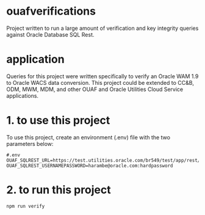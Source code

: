 # ouafverifications
Project written to run a large amount of verification and key integrity queries against Oracle Database SQL Rest. 

# application
Queries for this project were written specifically to verify an Oracle WAM 1.9 to Oracle WACS data conversion. This project could be extended to CC&B, ODM, MWM, MDM, and other OUAF and Oracle Utilities Cloud Service applications.

# 1. to use this project
To use this project, create an environment (.env) file with the two parameters below:
```
#.env
OUAF_SQLREST_URL=https://test.utilities.oracle.com/br549/test/app/rest/
OUAF_SQLREST_USERNAMEPASSWORD=harambe@oracle.com:hardpassword
```

# 2. to run this project 
```
npm run verify
```